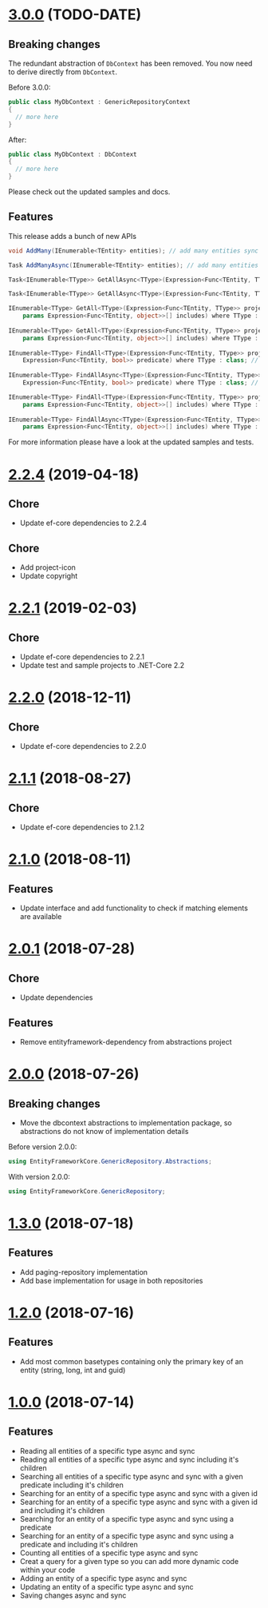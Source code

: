 # [3.0.0](https://www.nuget.org/packages/CleanCodeLabs.EntityFrameworkCore.GenericRepository/3.0.0) (TODO-DATE)

## Breaking changes

The redundant abstraction of `DbContext` has been removed. You now need to derive directly from `DbContext`.

Before 3.0.0:

```csharp
public class MyDbContext : GenericRepositoryContext 
{
  // more here
}
```

After:

```csharp
public class MyDbContext : DbContext 
{
  // more here
}
```

Please check out the updated samples and docs.

## Features

This release adds a bunch of new APIs

```csharp
void AddMany(IEnumerable<TEntity> entities); // add many entities sync

Task AddManyAsync(IEnumerable<TEntity> entities); // add many entities async

Task<IEnumerable<TType>> GetAllAsync<TType>(Expression<Func<TEntity, TType>> projectToFunc) where TType : class; // load all into a projection sync

Task<IEnumerable<TType>> GetAllAsync<TType>(Expression<Func<TEntity, TType>> projectToFunc) where TType : class; // load all into a projection async

IEnumerable<TType> GetAll<TType>(Expression<Func<TEntity, TType>> projectToFunc, 
    params Expression<Func<TEntity, object>>[] includes) where TType : class; // load all into a projection with includes sync
            
IEnumerable<TType> GetAll<TType>(Expression<Func<TEntity, TType>> projectToFunc,
    params Expression<Func<TEntity, object>>[] includes) where TType : class; // load all into a projection with includes async
    
IEnumerable<TType> FindAll<TType>(Expression<Func<TEntity, TType>> projectToFunc, 
    Expression<Func<TEntity, bool>> predicate) where TType : class; // find all and load result into a projection sync
    
IEnumerable<TType> FindAllAsync<TType>(Expression<Func<TEntity, TType>> projectToFunc, 
    Expression<Func<TEntity, bool>> predicate) where TType : class; // find all and load result into a projection async

IEnumerable<TType> FindAll<TType>(Expression<Func<TEntity, TType>> projectToFunc, Expression<Func<TEntity, bool>> predicate, 
    params Expression<Func<TEntity, object>>[] includes) where TType : class; // find all with includes and load result into a projection sync
    
IEnumerable<TType> FindAllAsync<TType>(Expression<Func<TEntity, TType>> projectToFunc, Expression<Func<TEntity, bool>> predicate, 
    params Expression<Func<TEntity, object>>[] includes) where TType : class; // find all with includes and load result into a projection async 
```

For more information please have a look at the updated samples and tests.

# [2.2.4](https://www.nuget.org/packages/CleanCodeLabs.EntityFrameworkCore.GenericRepository/2.2.4) (2019-04-18)

## Chore

* Update ef-core dependencies to 2.2.4

## Chore

* Add project-icon
* Update copyright

# [2.2.1](https://www.nuget.org/packages/CleanCodeLabs.EntityFrameworkCore.GenericRepository/2.2.1) (2019-02-03)

## Chore

* Update ef-core dependencies to 2.2.1
* Update test and sample projects to .NET-Core 2.2

# [2.2.0](https://www.nuget.org/packages/CleanCodeLabs.EntityFrameworkCore.GenericRepository/2.2.0) (2018-12-11)

## Chore

* Update ef-core dependencies to 2.2.0

# [2.1.1](https://www.nuget.org/packages/CleanCodeLabs.EntityFrameworkCore.GenericRepository/2.1.1) (2018-08-27)

## Chore

* Update ef-core dependencies to 2.1.2

# [2.1.0](https://www.nuget.org/packages/CleanCodeLabs.EntityFrameworkCore.GenericRepository/2.1.0) (2018-08-11)

## Features

* Update interface and add functionality to check if matching elements are available 

# [2.0.1](https://www.nuget.org/packages/CleanCodeLabs.EntityFrameworkCore.GenericRepository/2.0.1) (2018-07-28)


## Chore

* Update dependencies

## Features

* Remove entityframework-dependency from abstractions project

# [2.0.0](https://www.nuget.org/packages/CleanCodeLabs.EntityFrameworkCore.GenericRepository/2.0.0) (2018-07-26)

## Breaking changes

* Move the dbcontext abstractions to implementation package, so abstractions do not know of implementation details

Before version 2.0.0:
```c#
using EntityFrameworkCore.GenericRepository.Abstractions;
```

With version 2.0.0:
```c#
using EntityFrameworkCore.GenericRepository;
```

# [1.3.0](https://www.nuget.org/packages/CleanCodeLabs.EntityFrameworkCore.GenericRepository/1.3.0) (2018-07-18)

## Features

* Add paging-repository implementation
* Add base implementation for usage in both repositories 

# [1.2.0](https://www.nuget.org/packages/CleanCodeLabs.EntityFrameworkCore.GenericRepository/1.2.0) (2018-07-16)

## Features

* Add most common basetypes containing only the primary key of an entity (string, long, int and guid)

# [1.0.0](https://www.nuget.org/packages/CleanCodeLabs.EntityFrameworkCore.GenericRepository/1.0.0) (2018-07-14)

## Features

* Reading all entities of a specific type async and sync
* Reading all entities of a specific type async and sync including it's children
* Searching all entities of a specific type async and sync with a given predicate including it's children
* Searching for an entity of a specific type async and sync with a given id
* Searching for an entity of a specific type async and sync with a given id and including it's children
* Searching for an entity of a specific type async and sync using a predicate
* Searching for an entity of a specific type async and sync using a predicate and including it's children
* Counting all entities of a specific type async and sync
* Creat a query for a given type so you can add more dynamic code within your code
* Adding an entity of a specific type async and sync
* Updating an entity of a specific type async and sync
* Saving changes async and sync